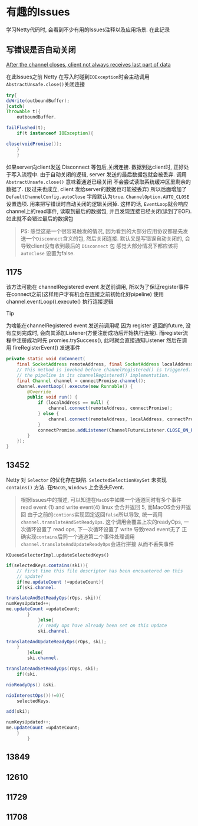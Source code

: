 # 有趣的Issues

学习Netty代码时, 会看到不少有用的Issues注释以及应用场景.
在此记录

## 写错误是否自动关闭

[After the channel closes, client not always receives last part of data](https://github.com/netty/netty/issues/1952)

在此Issues之前 Netty 在写入时碰到`IOException`时会主动调用`AbstractUnsafe.close()`关闭连接

```java
try{
doWrite(outboundBuffer);
}catch(
Throwable t){
    outboundBuffer.

failFlushed(t);
    if(t instanceof IOException){

close(voidPromise());
    }
    }
```

如果server向client发送 Disconnect 等包后,关闭连接. 数据到达client时, 正好处于写入流程中.
由于自动关闭的逻辑, server 发送的最后数据包就会被丢弃. 调用 `AbstractUnsafe.close()` 意味着通道已经关闭
不会尝试读取系统缓冲区里剩余的数据了. (反过来也成立, client 发给server的数据也可能被丢弃)
所以后面增加了 `DefaultChannelConfig.autoClose` 字段默认为`true`.  `ChannelOption.AUTO_CLOSE` 设置选项.
用来把写错误时自动关闭的逻辑关闭掉.
这样的话, `EventLoop`就会响应channel上的read事件, 读取到最后的数据包, 并且发现连接已经关闭(读到了EOF).
如此就不会错过最后的数据包

> PS: 感觉这是一个很容易触发的情况, 因为看到的大部分应用协议都是先发送一个`Disconnect`含义的包, 然后关闭连接.
> 默认又是写错误自动关闭的, 会导致client没有收到最后的 `Disconnect` 包
> 感觉大部分情况下都应该将 `autoClose` 设置为false.

## 1175

该方法可能在 channelRegistered event 发送前调用,
所以为了保证register事件在connect之前(这样用户才有机会在连接之前初始化好pipeline)
使用 channel.eventLoop().execute() 执行连接逻辑

> [!TIP]
> 为啥能在channelRegistered event 发送前调用呢
> 因为 register 返回的future, 没有立刻完成时, 会向其添加Listener(方便注册成功后开始执行连接).
> 而register流程中注册成功时先 promies.trySuccess(), 此时就会直接通知Listener
> 然后在调用 fireRegisterEvent() 发送事件

```java
private static void doConnect(
    final SocketAddress remoteAddress, final SocketAddress localAddress, final ChannelPromise connectPromise) {
    // This method is invoked before channelRegistered() is triggered.  Give user handlers a chance to set up
    // the pipeline in its channelRegistered() implementation.
    final Channel channel = connectPromise.channel();
    channel.eventLoop().execute(new Runnable() {
        @Override
        public void run() {
            if (localAddress == null) {
                channel.connect(remoteAddress, connectPromise);
            } else {
                channel.connect(remoteAddress, localAddress, connectPromise);
            }
            connectPromise.addListener(ChannelFutureListener.CLOSE_ON_FAILURE);
        }
    });
}
```

## 13452

Netty 对 `Selector` 的优化存在缺陷. `SelectedSelectionKeySet` 未实现 `contains()` 方法.
在`MacOS`, `Windows` 上会丢失Event.

> 根据Issues中的描述, 可以知道在`MacOS`中如果一个通道同时有多个事件 read event (1) and write event(4)
> linux 会合并返回 5, 而MacOS会分开返回
> 由于之前的`contions`实现固定返回`false`所以导致, 统一调用`channel.translateAndSetReadyOps`.
> 这个调用会覆盖上次的readyOps, 一次循环设置了 read ops, 下一次循环设置了 write
> 导致read event无了
> 正确实现`contains`后同一个通道第二个事件处理调用`channel.translateAndUpdateReadyOps`会进行拼接
> 从而不丢失事件

`KQueueSelectorImpl.updateSelectedKeys()`

```java
if(selectedKeys.contains(ski)){
    // first time this file descriptor has been encountered on this
    // update?
    if(me.updateCount !=updateCount){
    if(ski.channel.

translateAndSetReadyOps(rOps, ski)){
numKeysUpdated++;
me.updateCount =updateCount;
        }
            }else{
            // ready ops have already been set on this update
            ski.channel.

translateAndUpdateReadyOps(rOps, ski);
    }
        }else{
        ski.channel.

translateAndSetReadyOps(rOps, ski);
    if((ski.

nioReadyOps() &ski.

nioInterestOps())!=0){
    selectedKeys.

add(ski);

numKeysUpdated++;
me.updateCount =updateCount;
    }
        }
```

## 13849

## 12610

## 11729

## 11708
